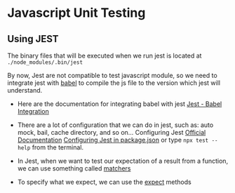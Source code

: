 # Javascript Unit Testing
## Using JEST

The binary files that will be executed when we run jest is located at
`./node_modules/.bin/jest`

By now, Jest are not compatible to test javascript module, so we need to integrate jest with [babel](https://babeljs.io/) to compile the js file to the version which jest will understand.

- Here are the documentation for integrating babel with jest
[Jest - Babel Integration](https://babeljs.io/setup#installation)

- There are a lot of configuration that we can do in jest, such as: auto mock, bail, cache directory, and so on...
Configuring Jest 
[Official Documentation](https://jestjs.io/docs/configuration)
[Configuring Jest in package.json](https://jest-bot.github.io/jest/docs/configuration.html) or type `npx test --help` from the terminal.

- In Jest, when we want to test our expectation of a result from a function, we can use something called [matchers](https://jestjs.io/docs/using-matchers)
- To specify what we expect, we can use the [expect](https://jestjs.io/docs/expect) methods